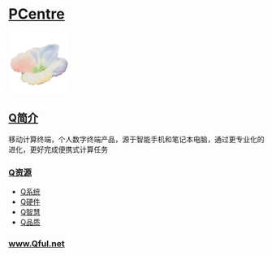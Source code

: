 ﻿# [PCentre](https://github.com/Qful/PCentre) 
[![sites](Qful/qitas.png)](http://www.Qful.net)
## [Q简介](https://github.com/Qful/PCentre) 

移动计算终端，个人数字终端产品，源于智能手机和笔记本电脑，通过更专业化的进化，更好完成便携式计算任务



### [Q资源](https://github.com/Qful/PCentre)

- [Q系统](https://github.com/OS-Q)
- [Q硬件](https://github.com/sochub)
- [Q智慧](https://github.com/tfzoo)
- [Q品质](https://github.com/qitas)

### www.Qful.net
